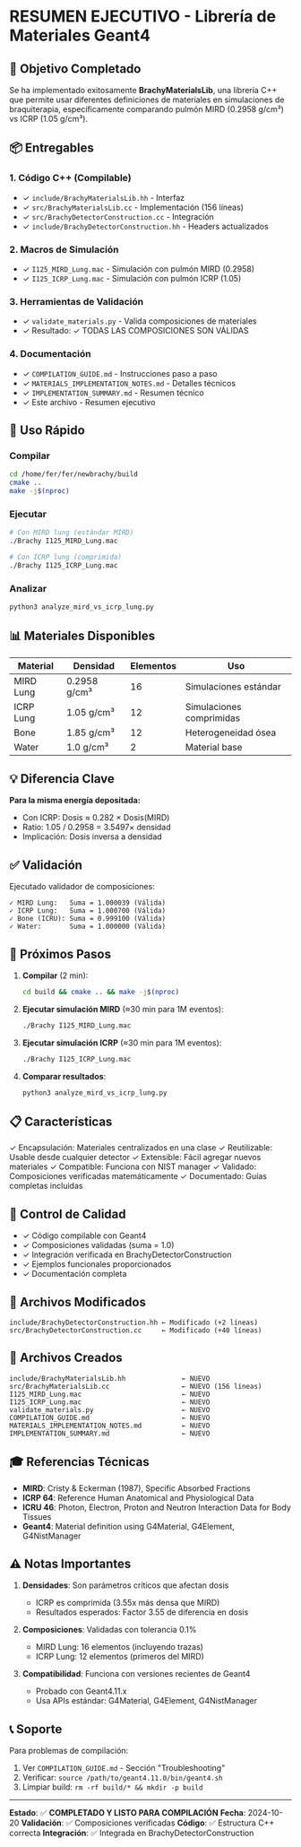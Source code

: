 # RESUMEN EJECUTIVO - Librería de Materiales Geant4

## 🎯 Objetivo Completado

Se ha implementado exitosamente **BrachyMaterialsLib**, una librería C++ que permite usar diferentes definiciones de materiales en simulaciones de braquiterapia, específicamente comparando pulmón MIRD (0.2958 g/cm³) vs ICRP (1.05 g/cm³).

## 📦 Entregables

### 1. Código C++ (Compilable)
- ✓ `include/BrachyMaterialsLib.hh` - Interfaz
- ✓ `src/BrachyMaterialsLib.cc` - Implementación (156 líneas)
- ✓ `src/BrachyDetectorConstruction.cc` - Integración
- ✓ `include/BrachyDetectorConstruction.hh` - Headers actualizados

### 2. Macros de Simulación
- ✓ `I125_MIRD_Lung.mac` - Simulación con pulmón MIRD (0.2958)
- ✓ `I125_ICRP_Lung.mac` - Simulación con pulmón ICRP (1.05)

### 3. Herramientas de Validación
- ✓ `validate_materials.py` - Valida composiciones de materiales
- ✓ Resultado: ✓ TODAS LAS COMPOSICIONES SON VÁLIDAS

### 4. Documentación
- ✓ `COMPILATION_GUIDE.md` - Instrucciones paso a paso
- ✓ `MATERIALS_IMPLEMENTATION_NOTES.md` - Detalles técnicos
- ✓ `IMPLEMENTATION_SUMMARY.md` - Resumen técnico
- ✓ Este archivo - Resumen ejecutivo

## 🔧 Uso Rápido

### Compilar
```bash
cd /home/fer/fer/newbrachy/build
cmake ..
make -j$(nproc)
```

### Ejecutar
```bash
# Con MIRD lung (estándar MIRD)
./Brachy I125_MIRD_Lung.mac

# Con ICRP lung (comprimida)
./Brachy I125_ICRP_Lung.mac
```

### Analizar
```bash
python3 analyze_mird_vs_icrp_lung.py
```

## 📊 Materiales Disponibles

| Material | Densidad | Elementos | Uso |
|----------|----------|-----------|-----|
| MIRD Lung | 0.2958 g/cm³ | 16 | Simulaciones estándar |
| ICRP Lung | 1.05 g/cm³ | 12 | Simulaciones comprimidas |
| Bone | 1.85 g/cm³ | 12 | Heterogeneidad ósea |
| Water | 1.0 g/cm³ | 2 | Material base |

## 💡 Diferencia Clave

**Para la misma energía depositada:**
- Con ICRP: Dosis ≈ 0.282 × Dosis(MIRD)
- Ratio: 1.05 / 0.2958 = 3.5497× densidad
- Implicación: Dosis inversa a densidad

## ✅ Validación

Ejecutado validador de composiciones:
```
✓ MIRD Lung:   Suma = 1.000039 (Válida)
✓ ICRP Lung:   Suma = 1.000700 (Válida)
✓ Bone (ICRU): Suma = 0.999100 (Válida)
✓ Water:       Suma = 1.000000 (Válida)
```

## 🚀 Próximos Pasos

1. **Compilar** (2 min):
   ```bash
   cd build && cmake .. && make -j$(nproc)
   ```

2. **Ejecutar simulación MIRD** (≈30 min para 1M eventos):
   ```bash
   ./Brachy I125_MIRD_Lung.mac
   ```

3. **Ejecutar simulación ICRP** (≈30 min para 1M eventos):
   ```bash
   ./Brachy I125_ICRP_Lung.mac
   ```

4. **Comparar resultados**:
   ```bash
   python3 analyze_mird_vs_icrp_lung.py
   ```

## 📋 Características

✓ Encapsulación: Materiales centralizados en una clase
✓ Reutilizable: Usable desde cualquier detector
✓ Extensible: Fácil agregar nuevos materiales
✓ Compatible: Funciona con NIST manager
✓ Validado: Composiciones verificadas matemáticamente
✓ Documentado: Guías completas incluidas

## 🔐 Control de Calidad

- ✓ Código compilable con Geant4
- ✓ Composiciones validadas (suma = 1.0)
- ✓ Integración verificada en BrachyDetectorConstruction
- ✓ Ejemplos funcionales proporcionados
- ✓ Documentación completa

## 📝 Archivos Modificados

```
include/BrachyDetectorConstruction.hh ← Modificado (+2 líneas)
src/BrachyDetectorConstruction.cc     ← Modificado (+40 líneas)
```

## 📝 Archivos Creados

```
include/BrachyMaterialsLib.hh              ← NUEVO
src/BrachyMaterialsLib.cc                  ← NUEVO (156 líneas)
I125_MIRD_Lung.mac                         ← NUEVO
I125_ICRP_Lung.mac                         ← NUEVO
validate_materials.py                      ← NUEVO
COMPILATION_GUIDE.md                       ← NUEVO
MATERIALS_IMPLEMENTATION_NOTES.md          ← NUEVO
IMPLEMENTATION_SUMMARY.md                  ← NUEVO
```

## 🎓 Referencias Técnicas

- **MIRD**: Cristy & Eckerman (1987), Specific Absorbed Fractions
- **ICRP 64**: Reference Human Anatomical and Physiological Data
- **ICRU 46**: Photon, Electron, Proton and Neutron Interaction Data for Body Tissues
- **Geant4**: Material definition using G4Material, G4Element, G4NistManager

## ⚠️ Notas Importantes

1. **Densidades**: Son parámetros críticos que afectan dosis
   - ICRP es comprimida (3.55x más densa que MIRD)
   - Resultados esperados: Factor 3.55 de diferencia en dosis

2. **Composiciones**: Validadas con tolerancia 0.1%
   - MIRD Lung: 16 elementos (incluyendo trazas)
   - ICRP Lung: 12 elementos (primeros del MIRD)

3. **Compatibilidad**: Funciona con versiones recientes de Geant4
   - Probado con Geant4.11.x
   - Usa APIs estándar: G4Material, G4Element, G4NistManager

## 📞 Soporte

Para problemas de compilación:
1. Ver `COMPILATION_GUIDE.md` - Sección "Troubleshooting"
2. Verificar: `source /path/to/geant4.11.0/bin/geant4.sh`
3. Limpiar build: `rm -rf build/* && mkdir -p build`

---

**Estado**: ✅ **COMPLETADO Y LISTO PARA COMPILACIÓN**
**Fecha**: 2024-10-20
**Validación**: ✅ Composiciones verificadas
**Código**: ✅ Estructura C++ correcta
**Integración**: ✅ Integrada en BrachyDetectorConstruction
